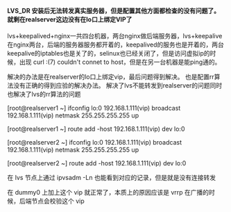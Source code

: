 #### LVS_DR 安装后无法转发真实服务器，但是配置其他方面都检查的没有问题了。就剩在realserver这边没有在lo口上绑定VIP了



 lvs+keepalived+nginx一共四台机器，两台nginx做后端服务器，lvs+keepalive在nginx两台，后端的服务器服务都开着的，keepalived的服务也是开着的，两台keepalive的iptables也是关了的，selinux也已经关闭了，但是访问虚拟ip的时候，出现 curl :(7) couldn't connet to host，但是在另一台机器是能ping通的。

解决的办法是在realserver的lo口上绑定vip，最后问题得到解决。    也是配置rr算法没有正确的得到应验的解决办法。   解决了lvs不能转发到realserver的问题同时也解决了lvs的rr算法的问题

[root@realserver1 ~]    ifconfig lo:0   192.168.1.111(vip)   broadcast  192.168.1.111(vip)   netmask 255.255.255.255 up

[root@realserver1 ~]    route add -host  192.168.1.111(vip) dev lo:0

[root@realserver2 ~]    ifconfig lo:0    192.168.1.111(vip)    broadcast   192.168.1.111(vip)   netmask 255.255.255.255 up

[root@realserver2 ~]    route add -host   192.168.1.111(vip)   dev lo:0



在 lvs 节点上通过 ipvsadm -Ln 也能看到对应的记录，但是就是没有连接转发

在 dummy0 上加上这个 vip 就正常了，本质上的原因应该是 vrrp 在广播的时候，后端节点会校验这个 vip



